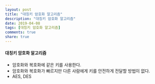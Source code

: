 ```yaml
---
layout: post
title: "대칭키 암호화 알고리즘"
description: "대칭키 암호화 알고리즘"
date: 2019-04-08
tags: [대칭키 암호화 알고리즘]
comments: true
share: true
---
```


#### 대칭키 암호화 알고리즘
* 암호화와 복호화에 같은 키를 사용한다.
* 암호화와 복호화가 빠르지만 다른 사람에게 키를 안전하게 전달할 방법이 없다.
* AES, DES
